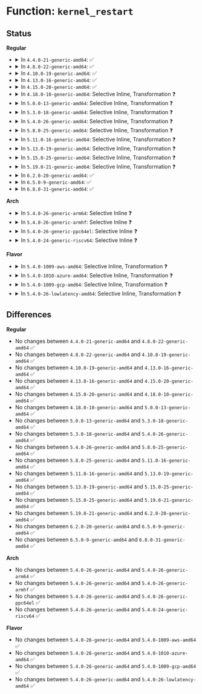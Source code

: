 # Function: <code>kernel_restart</code>

## Status
<b>Regular</b>
<ul>
<li>
<details>
<summary>In <code>4.4.0-21-generic-amd64</code>: ✅</summary>

```c
void kernel_restart(char * cmd)
```

```json
{
  "name": "kernel_restart",
  "collision_type": "Unique Global",
  "inline_type": "No",
  "funcs": [
    {
      "addr": 18446744071579511344,
      "name": "kernel_restart",
      "external": true,
      "loc": "kernel/reboot.c:214",
      "file": "kernel/reboot.c",
      "inline": "seen, unknown",
      "caller_inline": [],
      "caller_func": [
        "kernel/reboot.c:deferred_cad",
        "kernel/reboot.c:reboot_work_func",
        "kernel/reboot.c:SYSC_reboot",
        "kernel/reboot.c:SYSC_reboot",
        "kernel/power/hibernate.c:power_down",
        "drivers/tty/sysrq.c:sysrq_filter"
      ]
    }
  ],
  "symbols": [
    {
      "addr": 18446744071579511344,
      "name": "kernel_restart",
      "section": ".text",
      "bind": "STB_GLOBAL",
      "size": 83
    }
  ]
}
```
</details>
</li>
<li>
<details>
<summary>In <code>4.8.0-22-generic-amd64</code>: ✅</summary>

```c
void kernel_restart(char * cmd)
```

```json
{
  "name": "kernel_restart",
  "collision_type": "Unique Global",
  "inline_type": "No",
  "funcs": [
    {
      "addr": 18446744071579525440,
      "name": "kernel_restart",
      "external": true,
      "loc": "kernel/reboot.c:214",
      "file": "kernel/reboot.c",
      "inline": "seen, unknown",
      "caller_inline": [],
      "caller_func": [
        "kernel/reboot.c:reboot_work_func",
        "kernel/reboot.c:deferred_cad",
        "kernel/reboot.c:SYSC_reboot",
        "kernel/reboot.c:SYSC_reboot",
        "kernel/power/hibernate.c:power_down",
        "drivers/tty/sysrq.c:sysrq_filter"
      ]
    }
  ],
  "symbols": [
    {
      "addr": 18446744071579525440,
      "name": "kernel_restart",
      "section": ".text",
      "bind": "STB_GLOBAL",
      "size": 83
    }
  ]
}
```
</details>
</li>
<li>
<details>
<summary>In <code>4.10.0-19-generic-amd64</code>: ✅</summary>

```c
void kernel_restart(char * cmd)
```

```json
{
  "name": "kernel_restart",
  "collision_type": "Unique Global",
  "inline_type": "No",
  "funcs": [
    {
      "addr": 18446744071579549088,
      "name": "kernel_restart",
      "external": true,
      "loc": "kernel/reboot.c:214",
      "file": "kernel/reboot.c",
      "inline": "seen, unknown",
      "caller_inline": [],
      "caller_func": [
        "kernel/reboot.c:reboot_work_func",
        "kernel/reboot.c:deferred_cad",
        "kernel/reboot.c:SYSC_reboot",
        "kernel/reboot.c:SYSC_reboot",
        "kernel/power/hibernate.c:power_down",
        "drivers/tty/sysrq.c:sysrq_filter"
      ]
    }
  ],
  "symbols": [
    {
      "addr": 18446744071579549088,
      "name": "kernel_restart",
      "section": ".text",
      "bind": "STB_GLOBAL",
      "size": 83
    }
  ]
}
```
</details>
</li>
<li>
<details>
<summary>In <code>4.13.0-16-generic-amd64</code>: ✅</summary>

```c
void kernel_restart(char * cmd)
```

```json
{
  "name": "kernel_restart",
  "collision_type": "Unique Global",
  "inline_type": "No",
  "funcs": [
    {
      "addr": 18446744071579535728,
      "name": "kernel_restart",
      "external": true,
      "loc": "kernel/reboot.c:214",
      "file": "kernel/reboot.c",
      "inline": "seen, unknown",
      "caller_inline": [],
      "caller_func": [
        "kernel/reboot.c:reboot_work_func",
        "kernel/reboot.c:deferred_cad",
        "kernel/reboot.c:SYSC_reboot",
        "kernel/reboot.c:SYSC_reboot",
        "kernel/power/hibernate.c:hibernate",
        "drivers/tty/sysrq.c:sysrq_filter"
      ]
    }
  ],
  "symbols": [
    {
      "addr": 18446744071579535728,
      "name": "kernel_restart",
      "section": ".text",
      "bind": "STB_GLOBAL",
      "size": 83
    }
  ]
}
```
</details>
</li>
<li>
<details>
<summary>In <code>4.15.0-20-generic-amd64</code>: ✅</summary>

```c
void kernel_restart(char * cmd)
```

```json
{
  "name": "kernel_restart",
  "collision_type": "Unique Global",
  "inline_type": "No",
  "funcs": [
    {
      "addr": 18446744071579562464,
      "name": "kernel_restart",
      "external": true,
      "loc": "kernel/reboot.c:241",
      "file": "kernel/reboot.c",
      "inline": "seen, unknown",
      "caller_inline": [],
      "caller_func": [
        "kernel/reboot.c:reboot_work_func",
        "kernel/reboot.c:deferred_cad",
        "kernel/reboot.c:SYSC_reboot",
        "kernel/reboot.c:SYSC_reboot",
        "kernel/power/hibernate.c:hibernate",
        "drivers/tty/sysrq.c:sysrq_filter"
      ]
    }
  ],
  "symbols": [
    {
      "addr": 18446744071579562464,
      "name": "kernel_restart",
      "section": ".text",
      "bind": "STB_GLOBAL",
      "size": 83
    }
  ]
}
```
</details>
</li>
<li>
<details>
<summary>In <code>4.18.0-10-generic-amd64</code>: Selective Inline, Transformation ❓</summary>

```c
void kernel_restart(char * cmd)
```

```json
{
  "name": "kernel_restart",
  "collision_type": "Unique Global",
  "inline_type": "Selective",
  "funcs": [
    {
      "addr": 0,
      "name": "kernel_restart",
      "external": true,
      "loc": "kernel/reboot.c:241",
      "file": "kernel/reboot.c",
      "inline": "not declared, inlined",
      "caller_inline": [],
      "caller_func": [
        "kernel/reboot.c:reboot_work_func",
        "kernel/reboot.c:deferred_cad",
        "kernel/reboot.c:__do_sys_reboot",
        "kernel/reboot.c:__do_sys_reboot",
        "kernel/power/hibernate.c:hibernate",
        "drivers/tty/sysrq.c:sysrq_filter"
      ]
    }
  ],
  "symbols": [
    {
      "addr": 18446744071579591733,
      "name": "kernel_restart.cold.2",
      "section": ".text",
      "bind": "STB_LOCAL",
      "size": 50
    },
    {
      "addr": 18446744071579590688,
      "name": "kernel_restart",
      "section": ".text",
      "bind": "STB_GLOBAL",
      "size": 42
    }
  ]
}
```
</details>
</li>
<li>
<details>
<summary>In <code>5.0.0-13-generic-amd64</code>: Selective Inline, Transformation ❓</summary>

```c
void kernel_restart(char * cmd)
```

```json
{
  "name": "kernel_restart",
  "collision_type": "Unique Global",
  "inline_type": "Selective",
  "funcs": [
    {
      "addr": 18446744071579629268,
      "name": "kernel_restart",
      "external": true,
      "loc": "kernel/reboot.c:242",
      "file": "kernel/reboot.c",
      "inline": "not declared, inlined",
      "caller_inline": [],
      "caller_func": [
        "kernel/reboot.c:reboot_work_func",
        "kernel/reboot.c:deferred_cad",
        "kernel/reboot.c:__do_sys_reboot",
        "kernel/reboot.c:__do_sys_reboot",
        "kernel/power/hibernate.c:hibernate"
      ]
    }
  ],
  "symbols": [
    {
      "addr": 18446744071579629253,
      "name": "kernel_restart.cold.3",
      "section": ".text",
      "bind": "STB_LOCAL",
      "size": 50
    },
    {
      "addr": 18446744071579628208,
      "name": "kernel_restart",
      "section": ".text",
      "bind": "STB_GLOBAL",
      "size": 42
    }
  ]
}
```
</details>
</li>
<li>
<details>
<summary>In <code>5.3.0-18-generic-amd64</code>: Selective Inline, Transformation ❓</summary>

```c
void kernel_restart(char * cmd)
```

```json
{
  "name": "kernel_restart",
  "collision_type": "Unique Global",
  "inline_type": "Selective",
  "funcs": [
    {
      "addr": 18446744071579654135,
      "name": "kernel_restart",
      "external": true,
      "loc": "kernel/reboot.c:244",
      "file": "kernel/reboot.c",
      "inline": "not declared, inlined",
      "caller_inline": [],
      "caller_func": [
        "kernel/reboot.c:reboot_work_func",
        "kernel/reboot.c:deferred_cad",
        "kernel/reboot.c:__do_sys_reboot",
        "kernel/reboot.c:__do_sys_reboot",
        "kernel/power/hibernate.c:hibernate"
      ]
    }
  ],
  "symbols": [
    {
      "addr": 18446744071579654120,
      "name": "kernel_restart.cold",
      "section": ".text",
      "bind": "STB_LOCAL",
      "size": 51
    },
    {
      "addr": 18446744071579653072,
      "name": "kernel_restart",
      "section": ".text",
      "bind": "STB_GLOBAL",
      "size": 43
    }
  ]
}
```
</details>
</li>
<li>
<details>
<summary>In <code>5.4.0-26-generic-amd64</code>: Selective Inline, Transformation ❓</summary>

```c
void kernel_restart(char * cmd)
```

```json
{
  "name": "kernel_restart",
  "collision_type": "Unique Global",
  "inline_type": "Selective",
  "funcs": [
    {
      "addr": 18446744071579691236,
      "name": "kernel_restart",
      "external": true,
      "loc": "kernel/reboot.c:244",
      "file": "kernel/reboot.c",
      "inline": "not declared, inlined",
      "caller_inline": [],
      "caller_func": [
        "kernel/reboot.c:reboot_work_func",
        "kernel/reboot.c:deferred_cad",
        "kernel/reboot.c:__do_sys_reboot",
        "kernel/reboot.c:__do_sys_reboot",
        "kernel/power/hibernate.c:hibernate"
      ]
    }
  ],
  "symbols": [
    {
      "addr": 18446744071579691221,
      "name": "kernel_restart.cold",
      "section": ".text",
      "bind": "STB_LOCAL",
      "size": 51
    },
    {
      "addr": 18446744071579690192,
      "name": "kernel_restart",
      "section": ".text",
      "bind": "STB_GLOBAL",
      "size": 43
    }
  ]
}
```
</details>
</li>
<li>
<details>
<summary>In <code>5.8.0-25-generic-amd64</code>: Selective Inline, Transformation ❓</summary>

```c
void kernel_restart(char * cmd)
```

```json
{
  "name": "kernel_restart",
  "collision_type": "Unique Global",
  "inline_type": "Selective",
  "funcs": [
    {
      "addr": 18446744071579731783,
      "name": "kernel_restart",
      "external": true,
      "loc": "kernel/reboot.c:244",
      "file": "kernel/reboot.c",
      "inline": "not declared, inlined",
      "caller_inline": [
        "kernel/reboot.c:deferred_cad",
        "kernel/reboot.c:deferred_cad",
        "kernel/reboot.c:__do_sys_reboot",
        "kernel/reboot.c:__do_sys_reboot"
      ],
      "caller_func": [
        "kernel/reboot.c:reboot_work_func",
        "kernel/reboot.c:__do_sys_reboot",
        "kernel/power/hibernate.c:power_down"
      ]
    }
  ],
  "symbols": [
    {
      "addr": 18446744071579731669,
      "name": "kernel_restart.cold",
      "section": ".text",
      "bind": "STB_LOCAL",
      "size": 53
    },
    {
      "addr": 18446744071579730512,
      "name": "kernel_restart",
      "section": ".text",
      "bind": "STB_GLOBAL",
      "size": 83
    }
  ]
}
```
</details>
</li>
<li>
<details>
<summary>In <code>5.11.0-16-generic-amd64</code>: Selective Inline, Transformation ❓</summary>

```c
void kernel_restart(char * cmd)
```

```json
{
  "name": "kernel_restart",
  "collision_type": "Unique Global",
  "inline_type": "Selective",
  "funcs": [
    {
      "addr": 18446744071591281450,
      "name": "kernel_restart",
      "external": true,
      "loc": "kernel/reboot.c:244",
      "file": "kernel/reboot.c",
      "inline": "not declared, inlined",
      "caller_inline": [
        "kernel/reboot.c:deferred_cad",
        "kernel/reboot.c:deferred_cad",
        "kernel/reboot.c:__do_sys_reboot",
        "kernel/reboot.c:__do_sys_reboot"
      ],
      "caller_func": [
        "kernel/reboot.c:reboot_work_func",
        "kernel/reboot.c:__do_sys_reboot",
        "kernel/power/hibernate.c:power_down"
      ]
    }
  ],
  "symbols": [
    {
      "addr": 18446744071591281336,
      "name": "kernel_restart.cold",
      "section": ".text",
      "bind": "STB_LOCAL",
      "size": 53
    },
    {
      "addr": 18446744071579710736,
      "name": "kernel_restart",
      "section": ".text",
      "bind": "STB_GLOBAL",
      "size": 83
    }
  ]
}
```
</details>
</li>
<li>
<details>
<summary>In <code>5.13.0-19-generic-amd64</code>: Selective Inline, Transformation ❓</summary>

```c
void kernel_restart(char * cmd)
```

```json
{
  "name": "kernel_restart",
  "collision_type": "Unique Global",
  "inline_type": "Selective",
  "funcs": [
    {
      "addr": 18446744071591224397,
      "name": "kernel_restart",
      "external": true,
      "loc": "kernel/reboot.c:244",
      "file": "kernel/reboot.c",
      "inline": "not declared, inlined",
      "caller_inline": [
        "kernel/reboot.c:deferred_cad",
        "kernel/reboot.c:deferred_cad",
        "kernel/reboot.c:__do_sys_reboot",
        "kernel/reboot.c:__do_sys_reboot"
      ],
      "caller_func": [
        "kernel/reboot.c:reboot_work_func",
        "kernel/reboot.c:__do_sys_reboot",
        "kernel/power/hibernate.c:hibernate"
      ]
    }
  ],
  "symbols": [
    {
      "addr": 18446744071591224283,
      "name": "kernel_restart.cold",
      "section": ".text",
      "bind": "STB_LOCAL",
      "size": 53
    },
    {
      "addr": 18446744071579718144,
      "name": "kernel_restart",
      "section": ".text",
      "bind": "STB_GLOBAL",
      "size": 83
    }
  ]
}
```
</details>
</li>
<li>
<details>
<summary>In <code>5.15.0-25-generic-amd64</code>: Selective Inline, Transformation ❓</summary>

```c
void kernel_restart(char * cmd)
```

```json
{
  "name": "kernel_restart",
  "collision_type": "Unique Global",
  "inline_type": "Selective",
  "funcs": [
    {
      "addr": 18446744071592106063,
      "name": "kernel_restart",
      "external": true,
      "loc": "kernel/reboot.c:245",
      "file": "kernel/reboot.c",
      "inline": "not declared, inlined",
      "caller_inline": [
        "kernel/reboot.c:deferred_cad",
        "kernel/reboot.c:deferred_cad",
        "kernel/reboot.c:__do_sys_reboot",
        "kernel/reboot.c:__do_sys_reboot"
      ],
      "caller_func": [
        "kernel/reboot.c:reboot_work_func",
        "kernel/reboot.c:__do_sys_reboot",
        "kernel/power/hibernate.c:hibernate"
      ]
    }
  ],
  "symbols": [
    {
      "addr": 18446744071592105874,
      "name": "kernel_restart.cold",
      "section": ".text",
      "bind": "STB_LOCAL",
      "size": 53
    },
    {
      "addr": 18446744071579796496,
      "name": "kernel_restart",
      "section": ".text",
      "bind": "STB_GLOBAL",
      "size": 83
    }
  ]
}
```
</details>
</li>
<li>
<details>
<summary>In <code>5.19.0-21-generic-amd64</code>: Selective Inline, Transformation ❓</summary>

```c
void kernel_restart(char * cmd)
```

```json
{
  "name": "kernel_restart",
  "collision_type": "Unique Global",
  "inline_type": "Selective",
  "funcs": [
    {
      "addr": 18446744071593873727,
      "name": "kernel_restart",
      "external": true,
      "loc": "kernel/reboot.c:254",
      "file": "kernel/reboot.c",
      "inline": "not declared, inlined",
      "caller_inline": [
        "kernel/reboot.c:deferred_cad",
        "kernel/reboot.c:deferred_cad",
        "kernel/reboot.c:__do_sys_reboot",
        "kernel/reboot.c:__do_sys_reboot"
      ],
      "caller_func": [
        "kernel/reboot.c:reboot_work_func",
        "kernel/reboot.c:__do_sys_reboot",
        "kernel/power/hibernate.c:hibernate"
      ]
    }
  ],
  "symbols": [
    {
      "addr": 18446744071593873518,
      "name": "kernel_restart.cold",
      "section": ".text",
      "bind": "STB_LOCAL",
      "size": 65
    },
    {
      "addr": 18446744071579905376,
      "name": "kernel_restart",
      "section": ".text",
      "bind": "STB_GLOBAL",
      "size": 82
    }
  ]
}
```
</details>
</li>
<li>
<details>
<summary>In <code>6.2.0-20-generic-amd64</code>: ✅</summary>

```c
void kernel_restart(char * cmd)
```

```json
{
  "name": "kernel_restart",
  "collision_type": "Unique Global",
  "inline_type": "No",
  "funcs": [
    {
      "addr": 18446744071580058160,
      "name": "kernel_restart",
      "external": true,
      "loc": "kernel/reboot.c:265",
      "file": "kernel/reboot.c",
      "inline": "seen, unknown",
      "caller_inline": [],
      "caller_func": [
        "kernel/reboot.c:reboot_work_func",
        "kernel/reboot.c:deferred_cad",
        "kernel/reboot.c:__do_sys_reboot",
        "kernel/reboot.c:__do_sys_reboot",
        "kernel/power/hibernate.c:hibernate"
      ]
    }
  ],
  "symbols": [
    {
      "addr": 18446744071580058160,
      "name": "kernel_restart",
      "section": ".text",
      "bind": "STB_GLOBAL",
      "size": 154
    }
  ]
}
```
</details>
</li>
<li>
<details>
<summary>In <code>6.5.0-9-generic-amd64</code>: ✅</summary>

```c
void kernel_restart(char * cmd)
```

```json
{
  "name": "kernel_restart",
  "collision_type": "Unique Global",
  "inline_type": "No",
  "funcs": [
    {
      "addr": 18446744071580112608,
      "name": "kernel_restart",
      "external": true,
      "loc": "kernel/reboot.c:265",
      "file": "kernel/reboot.c",
      "inline": "seen, unknown",
      "caller_inline": [],
      "caller_func": [
        "kernel/reboot.c:reboot_work_func",
        "kernel/reboot.c:deferred_cad",
        "kernel/reboot.c:__do_sys_reboot",
        "kernel/reboot.c:__do_sys_reboot",
        "kernel/power/hibernate.c:hibernate"
      ]
    }
  ],
  "symbols": [
    {
      "addr": 18446744071580112608,
      "name": "kernel_restart",
      "section": ".text",
      "bind": "STB_GLOBAL",
      "size": 154
    }
  ]
}
```
</details>
</li>
<li>
<details>
<summary>In <code>6.8.0-31-generic-amd64</code>: ✅</summary>

```c
void kernel_restart(char * cmd)
```

```json
{
  "name": "kernel_restart",
  "collision_type": "Unique Global",
  "inline_type": "No",
  "funcs": [
    {
      "addr": 18446744071580157760,
      "name": "kernel_restart",
      "external": true,
      "loc": "kernel/reboot.c:275",
      "file": "kernel/reboot.c",
      "inline": "seen, unknown",
      "caller_inline": [],
      "caller_func": [
        "kernel/reboot.c:reboot_work_func",
        "kernel/reboot.c:deferred_cad",
        "kernel/reboot.c:__do_sys_reboot",
        "kernel/reboot.c:__do_sys_reboot",
        "kernel/power/hibernate.c:hibernate"
      ]
    }
  ],
  "symbols": [
    {
      "addr": 18446744071580157760,
      "name": "kernel_restart",
      "section": ".text",
      "bind": "STB_GLOBAL",
      "size": 154
    }
  ]
}
```
</details>
</li>
</ul>
<b>Arch</b>
<ul>
<li>
<details>
<summary>In <code>5.4.0-26-generic-arm64</code>: Selective Inline ❓</summary>

```c
void kernel_restart(char * cmd)
```

```json
{
  "name": "kernel_restart",
  "collision_type": "Unique Global",
  "inline_type": "Selective",
  "funcs": [
    {
      "addr": 18446603336490868568,
      "name": "kernel_restart",
      "external": true,
      "loc": "kernel/reboot.c:244",
      "file": "kernel/reboot.c",
      "inline": "not declared, inlined",
      "caller_inline": [],
      "caller_func": [
        "kernel/reboot.c:reboot_work_func",
        "kernel/reboot.c:deferred_cad",
        "kernel/reboot.c:__do_sys_reboot",
        "kernel/reboot.c:__do_sys_reboot"
      ]
    }
  ],
  "symbols": [
    {
      "addr": 18446603336490868568,
      "name": "kernel_restart",
      "section": ".text",
      "bind": "STB_GLOBAL",
      "size": 104
    }
  ]
}
```
</details>
</li>
<li>
<details>
<summary>In <code>5.4.0-26-generic-armhf</code>: Selective Inline ❓</summary>

```c
void kernel_restart(char * cmd)
```

```json
{
  "name": "kernel_restart",
  "collision_type": "Unique Global",
  "inline_type": "Selective",
  "funcs": [
    {
      "addr": 3224886668,
      "name": "kernel_restart",
      "external": true,
      "loc": "kernel/reboot.c:244",
      "file": "kernel/reboot.c",
      "inline": "not declared, inlined",
      "caller_inline": [],
      "caller_func": [
        "kernel/reboot.c:reboot_work_func",
        "kernel/reboot.c:deferred_cad",
        "kernel/reboot.c:__do_sys_reboot",
        "kernel/reboot.c:__do_sys_reboot",
        "kernel/power/hibernate.c:hibernate"
      ]
    }
  ],
  "symbols": [
    {
      "addr": 3224886668,
      "name": "kernel_restart",
      "section": ".text",
      "bind": "STB_GLOBAL",
      "size": 96
    }
  ]
}
```
</details>
</li>
<li>
<details>
<summary>In <code>5.4.0-26-generic-ppc64el</code>: Selective Inline ❓</summary>

```c
void kernel_restart(char * cmd)
```

```json
{
  "name": "kernel_restart",
  "collision_type": "Unique Global",
  "inline_type": "Selective",
  "funcs": [
    {
      "addr": 13835058055283699360,
      "name": "kernel_restart",
      "external": true,
      "loc": "kernel/reboot.c:244",
      "file": "kernel/reboot.c",
      "inline": "not declared, inlined",
      "caller_inline": [],
      "caller_func": [
        "kernel/reboot.c:reboot_work_func",
        "kernel/reboot.c:deferred_cad",
        "kernel/reboot.c:__do_sys_reboot",
        "kernel/reboot.c:__do_sys_reboot"
      ]
    }
  ],
  "symbols": [
    {
      "addr": 13835058055283699360,
      "name": "kernel_restart",
      "section": ".text",
      "bind": "STB_GLOBAL",
      "size": 144
    }
  ]
}
```
</details>
</li>
<li>
<details>
<summary>In <code>5.4.0-24-generic-riscv64</code>: Selective Inline ❓</summary>

```c
void kernel_restart(char * cmd)
```

```json
{
  "name": "kernel_restart",
  "collision_type": "Unique Global",
  "inline_type": "Selective",
  "funcs": [
    {
      "addr": 18446743936271523774,
      "name": "kernel_restart",
      "external": true,
      "loc": "kernel/reboot.c:244",
      "file": "kernel/reboot.c",
      "inline": "not declared, inlined",
      "caller_inline": [],
      "caller_func": [
        "kernel/reboot.c:reboot_work_func",
        "kernel/reboot.c:deferred_cad",
        "kernel/reboot.c:__do_sys_reboot",
        "kernel/reboot.c:__do_sys_reboot"
      ]
    }
  ],
  "symbols": [
    {
      "addr": 18446743936271523774,
      "name": "kernel_restart",
      "section": ".text",
      "bind": "STB_GLOBAL",
      "size": 116
    }
  ]
}
```
</details>
</li>
</ul>
<b>Flavor</b>
<ul>
<li>
<details>
<summary>In <code>5.4.0-1009-aws-amd64</code>: Selective Inline, Transformation ❓</summary>

```c
void kernel_restart(char * cmd)
```

```json
{
  "name": "kernel_restart",
  "collision_type": "Unique Global",
  "inline_type": "Selective",
  "funcs": [
    {
      "addr": 18446744071579667556,
      "name": "kernel_restart",
      "external": true,
      "loc": "kernel/reboot.c:244",
      "file": "kernel/reboot.c",
      "inline": "not declared, inlined",
      "caller_inline": [],
      "caller_func": [
        "kernel/reboot.c:reboot_work_func",
        "kernel/reboot.c:deferred_cad",
        "kernel/reboot.c:__do_sys_reboot",
        "kernel/reboot.c:__do_sys_reboot",
        "kernel/power/hibernate.c:hibernate"
      ]
    }
  ],
  "symbols": [
    {
      "addr": 18446744071579667541,
      "name": "kernel_restart.cold",
      "section": ".text",
      "bind": "STB_LOCAL",
      "size": 51
    },
    {
      "addr": 18446744071579666512,
      "name": "kernel_restart",
      "section": ".text",
      "bind": "STB_GLOBAL",
      "size": 43
    }
  ]
}
```
</details>
</li>
<li>
<details>
<summary>In <code>5.4.0-1010-azure-amd64</code>: Selective Inline, Transformation ❓</summary>

```c
void kernel_restart(char * cmd)
```

```json
{
  "name": "kernel_restart",
  "collision_type": "Unique Global",
  "inline_type": "Selective",
  "funcs": [
    {
      "addr": 18446744071579595908,
      "name": "kernel_restart",
      "external": true,
      "loc": "kernel/reboot.c:244",
      "file": "kernel/reboot.c",
      "inline": "not declared, inlined",
      "caller_inline": [],
      "caller_func": [
        "kernel/reboot.c:reboot_work_func",
        "kernel/reboot.c:deferred_cad",
        "kernel/reboot.c:__do_sys_reboot",
        "kernel/reboot.c:__do_sys_reboot",
        "kernel/power/hibernate.c:hibernate"
      ]
    }
  ],
  "symbols": [
    {
      "addr": 18446744071579595893,
      "name": "kernel_restart.cold",
      "section": ".text",
      "bind": "STB_LOCAL",
      "size": 51
    },
    {
      "addr": 18446744071579594864,
      "name": "kernel_restart",
      "section": ".text",
      "bind": "STB_GLOBAL",
      "size": 43
    }
  ]
}
```
</details>
</li>
<li>
<details>
<summary>In <code>5.4.0-1009-gcp-amd64</code>: Selective Inline, Transformation ❓</summary>

```c
void kernel_restart(char * cmd)
```

```json
{
  "name": "kernel_restart",
  "collision_type": "Unique Global",
  "inline_type": "Selective",
  "funcs": [
    {
      "addr": 18446744071579664788,
      "name": "kernel_restart",
      "external": true,
      "loc": "kernel/reboot.c:244",
      "file": "kernel/reboot.c",
      "inline": "not declared, inlined",
      "caller_inline": [],
      "caller_func": [
        "kernel/reboot.c:reboot_work_func",
        "kernel/reboot.c:deferred_cad",
        "kernel/reboot.c:__do_sys_reboot",
        "kernel/reboot.c:__do_sys_reboot",
        "kernel/power/hibernate.c:hibernate"
      ]
    }
  ],
  "symbols": [
    {
      "addr": 18446744071579664773,
      "name": "kernel_restart.cold",
      "section": ".text",
      "bind": "STB_LOCAL",
      "size": 51
    },
    {
      "addr": 18446744071579663744,
      "name": "kernel_restart",
      "section": ".text",
      "bind": "STB_GLOBAL",
      "size": 43
    }
  ]
}
```
</details>
</li>
<li>
<details>
<summary>In <code>5.4.0-26-lowlatency-amd64</code>: Selective Inline, Transformation ❓</summary>

```c
void kernel_restart(char * cmd)
```

```json
{
  "name": "kernel_restart",
  "collision_type": "Unique Global",
  "inline_type": "Selective",
  "funcs": [
    {
      "addr": 18446744071579698820,
      "name": "kernel_restart",
      "external": true,
      "loc": "kernel/reboot.c:244",
      "file": "kernel/reboot.c",
      "inline": "not declared, inlined",
      "caller_inline": [],
      "caller_func": [
        "kernel/reboot.c:reboot_work_func",
        "kernel/reboot.c:deferred_cad",
        "kernel/reboot.c:__do_sys_reboot",
        "kernel/reboot.c:__do_sys_reboot",
        "kernel/power/hibernate.c:hibernate"
      ]
    }
  ],
  "symbols": [
    {
      "addr": 18446744071579698805,
      "name": "kernel_restart.cold",
      "section": ".text",
      "bind": "STB_LOCAL",
      "size": 51
    },
    {
      "addr": 18446744071579697776,
      "name": "kernel_restart",
      "section": ".text",
      "bind": "STB_GLOBAL",
      "size": 43
    }
  ]
}
```
</details>
</li>
</ul>

## Differences
<b>Regular</b>
<ul>
<li>
No changes between <code>4.4.0-21-generic-amd64</code> and <code>4.8.0-22-generic-amd64</code> ✅
</li>
<li>
No changes between <code>4.8.0-22-generic-amd64</code> and <code>4.10.0-19-generic-amd64</code> ✅
</li>
<li>
No changes between <code>4.10.0-19-generic-amd64</code> and <code>4.13.0-16-generic-amd64</code> ✅
</li>
<li>
No changes between <code>4.13.0-16-generic-amd64</code> and <code>4.15.0-20-generic-amd64</code> ✅
</li>
<li>
No changes between <code>4.15.0-20-generic-amd64</code> and <code>4.18.0-10-generic-amd64</code> ✅
</li>
<li>
No changes between <code>4.18.0-10-generic-amd64</code> and <code>5.0.0-13-generic-amd64</code> ✅
</li>
<li>
No changes between <code>5.0.0-13-generic-amd64</code> and <code>5.3.0-18-generic-amd64</code> ✅
</li>
<li>
No changes between <code>5.3.0-18-generic-amd64</code> and <code>5.4.0-26-generic-amd64</code> ✅
</li>
<li>
No changes between <code>5.4.0-26-generic-amd64</code> and <code>5.8.0-25-generic-amd64</code> ✅
</li>
<li>
No changes between <code>5.8.0-25-generic-amd64</code> and <code>5.11.0-16-generic-amd64</code> ✅
</li>
<li>
No changes between <code>5.11.0-16-generic-amd64</code> and <code>5.13.0-19-generic-amd64</code> ✅
</li>
<li>
No changes between <code>5.13.0-19-generic-amd64</code> and <code>5.15.0-25-generic-amd64</code> ✅
</li>
<li>
No changes between <code>5.15.0-25-generic-amd64</code> and <code>5.19.0-21-generic-amd64</code> ✅
</li>
<li>
No changes between <code>5.19.0-21-generic-amd64</code> and <code>6.2.0-20-generic-amd64</code> ✅
</li>
<li>
No changes between <code>6.2.0-20-generic-amd64</code> and <code>6.5.0-9-generic-amd64</code> ✅
</li>
<li>
No changes between <code>6.5.0-9-generic-amd64</code> and <code>6.8.0-31-generic-amd64</code> ✅
</li>
</ul>
<b>Arch</b>
<ul>
<li>
No changes between <code>5.4.0-26-generic-amd64</code> and <code>5.4.0-26-generic-arm64</code> ✅
</li>
<li>
No changes between <code>5.4.0-26-generic-amd64</code> and <code>5.4.0-26-generic-armhf</code> ✅
</li>
<li>
No changes between <code>5.4.0-26-generic-amd64</code> and <code>5.4.0-26-generic-ppc64el</code> ✅
</li>
<li>
No changes between <code>5.4.0-26-generic-amd64</code> and <code>5.4.0-24-generic-riscv64</code> ✅
</li>
</ul>
<b>Flavor</b>
<ul>
<li>
No changes between <code>5.4.0-26-generic-amd64</code> and <code>5.4.0-1009-aws-amd64</code> ✅
</li>
<li>
No changes between <code>5.4.0-26-generic-amd64</code> and <code>5.4.0-1010-azure-amd64</code> ✅
</li>
<li>
No changes between <code>5.4.0-26-generic-amd64</code> and <code>5.4.0-1009-gcp-amd64</code> ✅
</li>
<li>
No changes between <code>5.4.0-26-generic-amd64</code> and <code>5.4.0-26-lowlatency-amd64</code> ✅
</li>
</ul>
